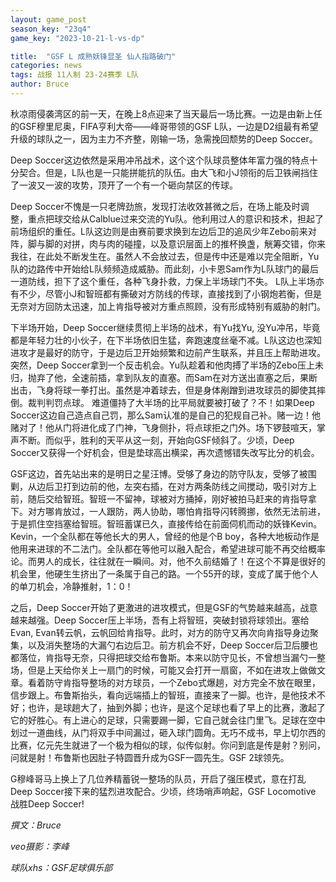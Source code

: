 ```yaml
---
layout: game_post
season_key: "23q4"
game_key: "2023-10-21-l-vs-dp"

title:  "GSF L 成熟妖锋显圣 仙人指路破门"
categories: news
tags: 战报 11人制 23-24赛季 L队
author: Bruce
---
```


秋凉雨侵袭湾区的前一天，在晚上8点迎来了当天最后一场比赛。一边是由新上任的GSF穆里尼奥，FIFA亨利大帝——峰哥带领的GSF L队，一边是D2组最有希望升级的球队之一，因为主力不齐整，刚输一场，急需挽回颓势的Deep Soccer。

Deep Soccer这边依然是采用冲吊战术，这个这个队球员整体年富力强的特点十分契合。但是，L队也是一只能拼能抗的队伍。由大飞和小J领衔的后卫铁闸挡住了一波又一波的攻势，顶开了一个有一个砸向禁区的传球。

Deep Soccer不愧是一只老牌劲旅，发现打法收效甚微之后，在场上能及时调整，重点把球交给从Calblue过来交流的Yu队。他利用过人的意识和技术，担起了前场组织的重任。L队这边则是由赛前要求换到左边后卫的追风少年Zebo前来对阵，脚与脚的对拼，肉与肉的碰撞，以及意识层面上的推杯换盏，觥筹交错，你来我往，在此处不断发生在。虽然人不会放过去，但是传中还是难以完全阻断，Yu队的边路传中开始给L队频频造成威胁。而此刻，小卡恩Sam作为L队球门的最后一道防线，担下了这个重任，各种飞身扑救，力保上半场球门不失。 L队上半场亦有不少，尽管小J和智班都有撕破对方防线的传球，直接找到了小钢炮若衡，但是无奈对方回防太迅速，加上肯指导被对方重点照顾，没有形成特别有威胁的射门。

下半场开始，Deep Soccer继续贯彻上半场的战术，有Yu找Yu, 没Yu冲吊，毕竟都是年轻力壮的小伙子，在下半场依旧生猛，奔跑速度丝毫不减。L队这边也深知进攻才是最好的防守，于是边后卫开始频繁和边前产生联系，并且压上帮助进攻。突然，Deep Soccer拿到一个反击机会。Yu队趁着和他肉搏了半场的Zebo压上未归，抛弃了他，全速前插，拿到队友的直塞。而Sam在对方送出直塞之后，果断出击，飞身将球一拳打出。虽然是冲着球去，但是身体剐蹭到进攻球员的脚使其摔倒。裁判判罚点球。
难道僵持了大半场的比平局就要被打破了？不！如果Deep Soccer这边自己造点自己罚，那么Sam认准的是自己的犯规自己补。赌一边！他赌对了！他从门将进化成了门神，飞身侧扑，将点球拒之门外。场下锣鼓喧天，掌声不断。而似乎，胜利的天平从这一刻，开始向GSF倾斜了。少顷，Deep Soccer又获得一个好机会，但是垫球高出横梁，再次遗憾错失改写比分的机会。

GSF这边，首先站出来的是明日之星汪博。受够了身边的防守队友，受够了被围剿，从边后卫打到边前的他，左突右插，在对方两条防线之间搅动，吸引对方上前，随后交给智班。智班一不留神，球被对方捅掉，刚好被拍马赶来的肯指导拿下。对方哪肯放过，一人跟防，两人协助，哪怕肯指导闪转腾挪，依然无法前进，于是抓住空挡塞给智班。智班蓄谋已久，直接传给在前面伺机而动的妖锋Kevin。Kevin，一个全队都在等他长大的男人，曾经的他是个B boy，各种大地板动作是他用来进球的不二法门。全队都在等他可以融入配合，希望进球可能不再交给概率论。而男人的成长，往往就在一瞬间。对，他不久前结婚了！在这个不算是很好的机会里，他硬生生挤出了一条属于自己的路。一个55开的球，变成了属于他个人的单刀机会，冷静推射，1：0！

之后，Deep Soccer开始了更激进的进攻模式，但是GSF的气势越来越高，战意越来越强。Deep Soccer压上半场，吾有上将智班，突破封锁将球领出。塞给Evan, Evan转云帆，云帆回给肯指导。此时，对方的防守又再次向肯指导身边聚集，以及消失整场的大漏勺右边后卫。前方机会不好，Deep Soccer后卫后腰也都落位，肯指导无奈，只得把球交给布鲁斯。本来以防守见长，不曾想当漏勺一整场，但是上天给你关上一扇门的时候，可能又会打开一扇窗，不如在进攻上做做文章。看着防守肯指导整场的对方球员，一个Zebo式爆趟，对方完全不放在眼里，信步跟上。布鲁斯抬头，看向远端插上的智班，直接来了一脚。也许，是他技术不好；也许，是球趟大了，抽到外脚；也许，是这个足球也看了早上的比赛，激起了它的好胜心。有上进心的足球，只需要踢一脚，它自己就会往门里飞。足球在空中划过一道曲线，从门将双手中间漏过，砸入球门圆角。无巧不成书，早上切尔西的比赛，亿元先生就进了一个极为相似的球，似传似射。你问到底是传是射？别问，问就是射！布鲁斯也因肚子特圆晋升成为GSF一圆先生。GSF 2球领先。

G穆峰哥马上换上了几位养精蓄锐一整场的队员，开启了强压模式，意在打乱Deep Soccer接下来的猛烈进攻配合。少顷，终场哨声响起，GSF Locomotive 战胜Deep Soccer!





*撰文：Bruce*

*veo摄影：李峰*

*球队xhs：GSF足球俱乐部*

